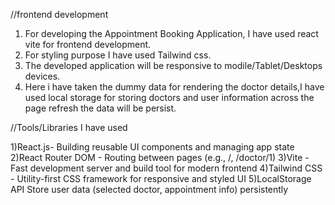 //frontend development

1) For developing the Appointment Booking Application, I have used react vite for frontend development.
2) For styling purpose I have used Tailwind css.
3) The developed application will be responsive to modile/Tablet/Desktops devices.
4) Here i have taken the dummy data for rendering the doctor details,I have used local storage for storing doctors and user information across the page refresh
   the data will be persist.

//Tools/Libraries I have used

1)React.js-	Building reusable UI components and managing app state
2)React Router DOM - Routing between pages (e.g., /, /doctor/1)
3)Vite - Fast development server and build tool for modern frontend
4)Tailwind CSS -	Utility-first CSS framework for responsive and styled UI
5)LocalStorage API	Store user data (selected doctor, appointment info) persistently
